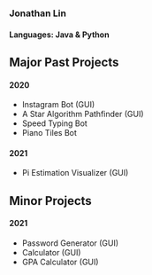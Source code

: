 ### Jonathan Lin
#### Languages: Java & Python
### 

## Major Past Projects
#### 2020
- Instagram Bot (GUI)
- A Star Algorithm Pathfinder (GUI)
- Speed Typing Bot
- Piano Tiles Bot

#### 2021
- Pi Estimation Visualizer (GUI)

## Minor Projects
#### 2021
- Password Generator (GUI)
- Calculator (GUI)
- GPA Calculator (GUI)
